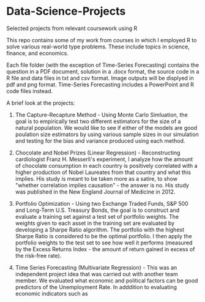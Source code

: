 # Data-Science-Projects
Selected projects from relevant coursework using R

This repo contains some of my work from courses in which I employed R to solve various real-world type problems. These include topics in science, finance, and economics.

Each file folder (with the exception of Time-Series Forecasting) contains the question in a PDF document, solution in a .docx format, the source code in a R file and data files in txt and csv format. Image outputs will be displyed in pdf and png format. Time-Series Forecasting includes a PowerPoint and R code files instead.

A brief look at the projects:

1) The Capture-Recapture Method - Using Monte Carlo Simluation, the goal is to empirically test two different estimators for the size of a natural population. We would like to see if either of the models are good poulation size estimators by using various sample sizes in our simulation and testing for the bias and variance produced using each method.

2) Chocolate and Nobel Prizes (Linear Regression) - Reconstructing cardiologist Franz H. Messerli's experiment, I analyze how the amount of chocolate consumption in each country is positively correlated with a higher production of Nobel Laureates from that country and what this implies. His study is meant to be taken more as a satire, to show "whether correlation implies causation" - the answer is no. His study was published in the New England Journal of Medicine in 2012.

3) Portfolio Optimization - Using two Exchange Traded Funds, S&P 500 and Long-Term U.S. Treasury Bonds, the goal is to construct and evaluate a training set against a test set of portfolio weights. The weights given to each asset in the training set are evaluated by developing a Sharpe Ratio algorithm. The portfolio with the highest Sharpe Ratio is considered to be the optimal portfolio. I then apply the portfolio weights to the test set to see how well it performs (measured by the Excess Returns Index - the amount of return gained in excess of the risk-free rate).

4) Time Series Forecasting (Multivariate Regression) - This was an independent project idea that was carried out with another team member. We evaluated what economic and political factors can be good predictors of the Unemployment Rate. In adddition to evaluating economic indicators such as 
